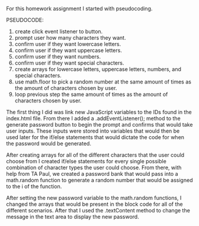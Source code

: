 For this homework assignment I started with pseudocoding.

PSEUDOCODE:
1. create click event listener to button.
2. prompt user how many characters they want.
3. confirm user if they want lowercase letters.
3. confirm user if they want uppercase letters.
4. confirm user if they want numbers.
5. confirm user if they want special characters.
6. create arrays for lowercase letters, uppercase letters, numbers, and special characters.
7. use math.floor to pick a random number at the same amount of times as the amount of characters chosen by user.
8. loop previous step the same amount of times as the amount of characters chosen by user.

The first thing I did was link new JavaScript variables to the IDs found in the index.html file. From there I added a .addEventListener(); method to the generate password button to begin the prompt and confirms that would take user inputs. These inputs were stored into variables that would then be used later for the if/else statements that would dictate the code for when the password would be generated.

After creating arrays for all of the different characters that the user could choose from I created if/else statements for every single possible combination of character types the user could choose. From there, with help from TA Paul, we created a password bank that would pass into a math.random function to generate a random number that would be assigned to the i of the function. 

After setting the new password variable to the math.random functions, I changed the arrays that would be present in the block code for all of the different scenarios. After that I used the .textContent method to change the message in the text area to display the new password.